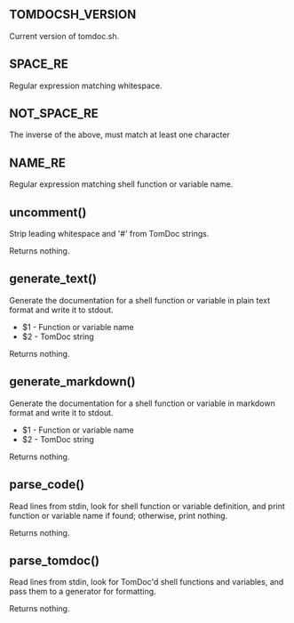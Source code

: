TOMDOCSH_VERSION
----------------

Current version of tomdoc.sh.


SPACE_RE
--------

Regular expression matching whitespace.


NOT_SPACE_RE
------------

The inverse of the above, must match at least one character


NAME_RE
-------

Regular expression matching shell function or variable name.


uncomment()
-----------

Strip leading whitespace and '#' from TomDoc strings.

Returns nothing.


generate_text()
---------------

Generate the documentation for a shell function or variable in plain text format and write it to stdout.

* $1 - Function or variable name
* $2 - TomDoc string

Returns nothing.


generate_markdown()
-------------------

Generate the documentation for a shell function or variable in markdown format and write it to stdout.

* $1 - Function or variable name
* $2 - TomDoc string

Returns nothing.


parse_code()
------------

Read lines from stdin, look for shell function or variable definition, and print function or variable name if found; otherwise, print nothing.

Returns nothing.


parse_tomdoc()
--------------

Read lines from stdin, look for TomDoc'd shell functions and variables, and pass them to a generator for formatting.

Returns nothing.


